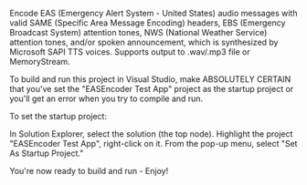 Encode EAS (Emergency Alert System - United States) audio messages with valid SAME (Specific Area Message Encoding) headers, EBS (Emergency Broadcast System) attention tones, NWS (National Weather Service) attention tones, and/or spoken announcement, which is synthesized by Microsoft SAPI TTS voices.  Supports output to .wav/.mp3 file or MemoryStream.

To build and run this project in Visual Studio, make ABSOLUTELY CERTAIN that you've set the "EASEncoder Test App" project as the startup project or you'll get an error when you try to compile and run.

To set the startup project:

In Solution Explorer, select the solution (the top node).
Highlight the project "EASEncoder Test App", right-click on it.
From the pop-up menu, select "Set As Startup Project."
    
You're now ready to build and run - Enjoy!
